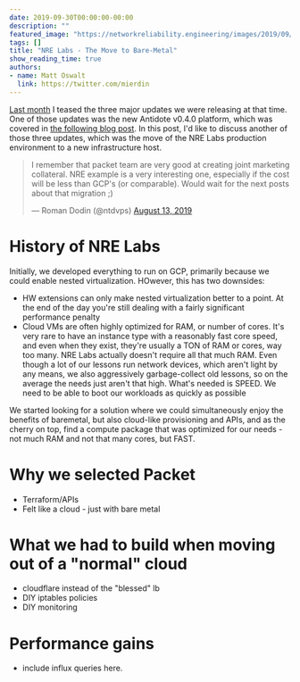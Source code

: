```yaml
---
date: 2019-09-30T00:00:00-00:00
description: ""
featured_image: "https://networkreliability.engineering/images/2019/09/antidotev040.png"
tags: []
title: "NRE Labs - The Move to Bare-Metal"
show_reading_time: true
authors:
- name: Matt Oswalt
  link: https://twitter.com/mierdin
---
```


[Last month](https://networkreliability.engineering/2019/08/big-update---new-platform-new-curriculum-new-infrastructure/) I teased the three major updates we were releasing at that time. One of those updates was the new Antidote v0.4.0 platform, which was covered in [the following blog post](https://networkreliability.engineering/2019/09/antidote-platform-v0.4.0-overview/). In this post, I'd like to discuss another of those three updates, which was the move of the NRE Labs production environment to a new infrastructure host.

<blockquote class="twitter-tweet"><p lang="en" dir="ltr">I remember that packet team are very good at creating joint marketing collateral. NRE example is a very interesting one, especially if the cost will be less than GCP&#39;s (or comparable). Would wait for the next posts about that migration ;)</p>&mdash; Roman Dodin (@ntdvps) <a href="https://twitter.com/ntdvps/status/1161177436295442432?ref_src=twsrc%5Etfw">August 13, 2019</a></blockquote> <script async src="https://platform.twitter.com/widgets.js" charset="utf-8"></script> 

# History of NRE Labs

Initially, we developed everything to run on GCP, primarily because we could enable nested virtualization. HOwever, this has two downsides:

- HW extensions can only make nested virtualization better to a point. At the end of the day you're still dealing with a fairly significant performance penalty
- Cloud VMs are often highly optimized for RAM, or number of cores. It's very rare to have an instance type with a reasonably fast core speed, and even when they exist, they're usually a TON of RAM or cores, way too many. NRE Labs actually doesn't require all that much RAM. Even though a lot of our lessons run network devices, which aren't light by any means, we also aggressively garbage-collect old lessons, so on the average the needs just aren't that high. What's needed is SPEED. We need to be able to boot our workloads as quickly as possible

We started looking for a solution where we could simultaneously enjoy the benefits of baremetal, but also cloud-like provisioning and APIs, and as the cherry on top, find a compute package that was optimized for our needs - not much RAM and not that many cores, but FAST.

# Why we selected Packet

- Terraform/APIs
- Felt like a cloud - just with bare metal

# What we had to build when moving out of a "normal" cloud

- cloudflare instead of the "blessed" lb
- DIY iptables policies
- DIY monitoring

# Performance gains

- include influx queries here.